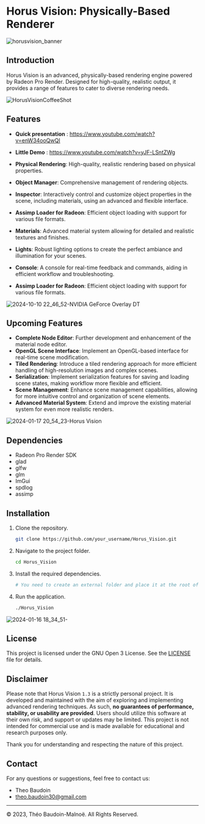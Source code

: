 # Horus Vision: Physically-Based Renderer

![horusvision_banner](https://github.com/user-attachments/assets/c986d1a9-b40a-4232-8c03-795bc475f9cc)

## Introduction

Horus Vision is an advanced, physically-based rendering engine powered by Radeon Pro Render. Designed for high-quality, realistic output, it provides a range of features to cater to diverse rendering needs.

![HorusVisionCoffeeShot](https://github.com/TheoBaudoinLighting/Horus-Vision/assets/30130580/9ab0d35a-228e-4b11-85ae-81435c0dd081)

## Features

- **Quick presentation** : https://www.youtube.com/watch?v=enW34ooQwQI
- **Little Demo** : https://www.youtube.com/watch?v=yJF-LSntZWg

- **Physical Rendering**: High-quality, realistic rendering based on physical properties.
- **Object Manager**: Comprehensive management of rendering objects.
- **Inspector**: Interactively control and customize object properties in the scene, including materials, using an advanced and flexible interface.
- **Assimp Loader for Radeon**: Efficient object loading with support for various file formats.
- **Materials**: Advanced material system allowing for detailed and realistic textures and finishes.
- **Lights**: Robust lighting options to create the perfect ambiance and illumination for your scenes.
- **Console**: A console for real-time feedback and commands, aiding in efficient workflow and troubleshooting.
- **Assimp Loader for Radeon**: Efficient object loading with support for various file formats.
  
![2024-10-10 22_46_52-NVIDIA GeForce Overlay DT](https://github.com/user-attachments/assets/3eaa91b3-1a23-40d1-aaae-30e2f3b2b11e)

## Upcoming Features

- **Complete Node Editor**: Further development and enhancement of the material node editor.
- **OpenGL Scene Interface**: Implement an OpenGL-based interface for real-time scene modification.
- **Tiled Rendering**: Introduce a tiled rendering approach for more efficient handling of high-resolution images and complex scenes.
- **Serialization**: Implement serialization features for saving and loading scene states, making workflow more flexible and efficient.
- **Scene Management**: Enhance scene management capabilities, allowing for more intuitive control and organization of scene elements.
- **Advanced Material System**: Extend and improve the existing material system for even more realistic renders.

![2024-01-17 20_54_23-Horus Vision](https://github.com/TheoBaudoinLighting/Horus-Vision/assets/30130580/0f7c8aab-5c0c-4958-96d6-1e05837c1d6a)



## Dependencies

- Radeon Pro Render SDK
- glad
- glfw
- glm
- ImGui
- spdlog
- assimp

## Installation

1. Clone the repository.
    ```bash
    git clone https://github.com/your_username/Horus_Vision.git
    ```
2. Navigate to the project folder.
    ```bash
    cd Horus_Vision
    ```
3. Install the required dependencies.
    ```bash
    # You need to create an external folder and place it at the root of the project with your dependencies inside
    ```
4. Run the application.
    ```bash
    ./Horus_Vision
    ```

![2024-01-16 18_34_51-](https://github.com/TheoBaudoinLighting/Horus-Vision/assets/30130580/f6195652-a41f-4bf9-8a1f-4dfa9eaf9c91)

## License

This project is licensed under the GNU Open 3 License. See the [LICENSE](LICENSE) file for details.

## Disclaimer

Please note that Horus Vision `1.3` is a strictly personal project. It is developed and maintained with the aim of exploring and implementing advanced rendering techniques. As such, **no guarantees of performance, stability, or usability are provided**. Users should utilize this software at their own risk, and support or updates may be limited. This project is not intended for commercial use and is made available for educational and research purposes only.

Thank you for understanding and respecting the nature of this project.

## Contact

For any questions or suggestions, feel free to contact us:

- Theo Baudoin
- theo.baudoin30@gmail.com

---

© 2023, Théo Baudoin-Malnoë. All Rights Reserved.
